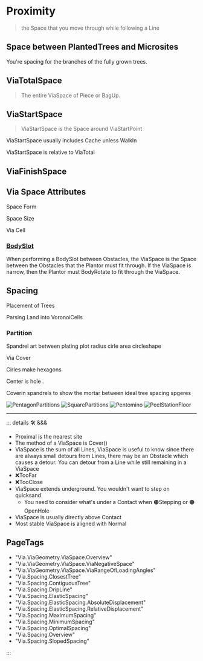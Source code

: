 # <via>Proximity</via>

> the Space that you move through while following a Line

## Space between PlantedTrees and Microsites

You're spacing for the branches of the fully grown trees.

## ViaTotalSpace

> The entire ViaSpace of Piece or BagUp.

## ViaStartSpace

> ViaStartSpace is the Space around ViaStartPoint

ViaStartSpace usually includes Cache unless WalkIn

ViaStartSpace is relative to ViaTotal

## ViaFinishSpace

## Via Space Attributes

Space Form

Space Size

Via Cell

### [BodySlot](/reference/Moove/BodyMoove/BodySlot)

When performing a BodySlot between Obstacles, the ViaSpace is the Space between the Obstacles that the Plantor must fit through. If the ViaSpace is narrow, then the Plantor must BodyRotate to fit through the ViaSpace.

## Spacing

Placement of Trees

Parsing Land into VoronoiCells

### Partition

Spandrel art between plating plot radius cirle area circleshape

Via Cover

Cirles make hexagons

Center is hole
.

Coverin spandrels to show the mortar between ideal tree spacing spgeres

![PentagonPartitions](/Via/PentagonPartitions.png)
![SquarePartitions](/Via/SquarePartitions.png)
![Pentomino](/Via/Pentomino.png)
![PeelStationFloor](/art/PeelStationFloor.jpg)

---

<!-- =================================================== -->
<!-- =================================================== -->
<!-- =================================================== -->
<!-- =================================================== -->
<!-- =================================================== -->
::: details 🛠 <dev>&&&</dev>

- Proximal is the nearest site
- The method of a ViaSpace is Cover()
- ViaSpace is the sum of all Lines, ViaSpace is useful to know since there are always small detours from Lines, there may be an Obstacle which causes a detour. You can detour from a Line while still remaining in a ViaSpace
- ❌<error>TooFar</error>
- ❌<error>TooClose</error>
- ViaSpace extends underground. You wouldn't want to step on quicksand
    - You need to consider what's under a <via>Contact</via> when 🟠<mooves>Stepping</mooves> or 🟠<mooves>OpenHole</mooves>
- ViaSpace is usually directly above Contact
- Most stable ViaSpace is aligned with Normal

<h2>PageTags</h2>

- "Via.ViaGeometry.ViaSpace.Overview"
- "Via.ViaGeometry.ViaSpace.ViaNegativeSpace"
- "Via.ViaGeometry.ViaSpace.ViaRangeOfLoadingAngles"
- "Via.Spacing.ClosestTree"
- "Via.Spacing.ContiguousTree"
- "Via.Spacing.DripLine"
- "Via.Spacing.ElasticSpacing"
- "Via.Spacing.ElasticSpacing.AbsoluteDisplacement"
- "Via.Spacing.ElasticSpacing.RelativeDisplacement"
- "Via.Spacing.MaximumSpacing"
- "Via.Spacing.MinimumSpacing"
- "Via.Spacing.OptimalSpacing"
- "Via.Spacing.Overview"
- "Via.Spacing.SlopedSpacing"

:::
